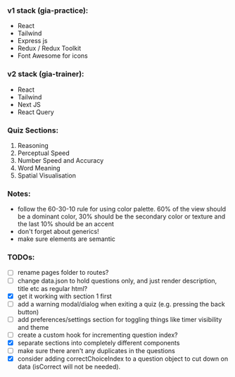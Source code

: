 ### v1 stack (gia-practice):

- React
- Tailwind
- Express js
- Redux / Redux Toolkit
- Font Awesome for icons

### v2 stack (gia-trainer):

- React
- Tailwind
- Next JS
- React Query

### Quiz Sections:

1. Reasoning
2. Perceptual Speed
3. Number Speed and Accuracy
4. Word Meaning
5. Spatial Visualisation

### Notes:

- follow the 60-30-10 rule for using color palette. 60% of the view should be a dominant color, 30% should be the secondary color or texture and the last 10% should be an accent
- don't forget about generics!
- make sure elements are semantic

### TODOs:

- [ ] rename pages folder to routes?
- [ ] change data.json to hold questions only, and just render description, title etc as regular html?
- [x] get it working with section 1 first
- [ ] add a warning modal/dialog when exiting a quiz (e.g. pressing the back button)
- [ ] add preferences/settings section for toggling things like timer visibility and theme
- [ ] create a custom hook for incrementing question index?
- [x] separate sections into completely different components
- [ ] make sure there aren't any duplicates in the questions
- [x] consider adding correctChoiceIndex to a question object to cut down on data (isCorrect will not be needed).
